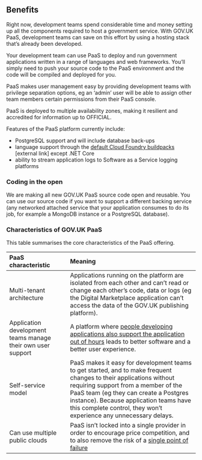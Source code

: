 ## Benefits

Right now, development teams spend considerable time and money setting up all the components required to host a government service. With GOV.UK PaaS, development teams can save on this effort by using a hosting stack that’s already been developed.

Your development team can use PaaS to deploy and run government applications written in a range of languages and web frameworks. You’ll simply need to push your source code to the PaaS environment and the code will be compiled and deployed for you.

PaaS makes user management easy by providing development teams with privilege separation options, eg an ‘admin’ user will be able to assign other team members certain permissions from their PaaS console.

PaaS is deployed to multiple availability zones, making it resilient and accredited for information up to OFFICIAL.

Features of the PaaS platform currently include:

*   PostgreSQL support and will include database back-ups
*   language support through the [default Cloud Foundry buildpacks](http://docs.cloudfoundry.org/buildpacks/) [external link] except .NET Core
*   ability to stream application logs to Software as a Service logging platforms

### Coding in the open

We are making all new GOV.UK PaaS source code open and reusable. You can use our source code if you want to support a different backing service (any networked attached service that your application consumes to do its job, for example a MongoDB instance or a PostgreSQL database).

### Characteristics of GOV.UK PaaS
This table summarises the core characteristics of the PaaS offering.

|PaaS characteristic| Meaning|
|:---	|:---	|
| Multi-tenant architecture| Applications running on the platform are isolated from each other and can’t read or change each other’s code, data or logs (eg the Digital Marketplace application can’t access the data of the GOV.UK publishing platform).|
| Application development teams manage their own user support|   A platform where [people developing applications also support the application out of hours](http://www.infoq.com/presentations/gov-uk-devops) leads to better software and a better user experience.	|
|Self-service model|PaaS makes it easy for development teams to get started, and to make frequent changes to their applications without requiring support from a member of the PaaS team (eg they can create a Postgres instance). Because application teams have this complete control, they won’t experience any unnecessary delays. |
|Can use multiple public clouds|   PaaS isn’t locked into a single provider in order to encourage price competition, and to also remove the risk of a [single point of failure](https://en.wikipedia.org/wiki/Single_point_of_failure)	|

